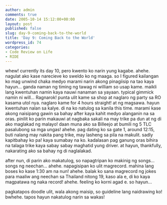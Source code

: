 ```yaml
---
author: admin
comments: true
date: 2005-10-14 15:12:00+00:00
layout: post
published: false
slug: day-9-coming-back-to-the-world
title: 'Day 9: Coming Back to the World'
wordpress_id: 74
categories:
- Code Review on Life
- RIDE
---
```


whew! currently its day 10, pero kwento ko narin yung kagabe. ahehe. nagulat ako kase narecieve ko sweldo ko ng maaga. so I figured kailangan ko mag unwind chaka medyo marami narin akong pinagiisip na tao kaya hayun... ganda naman ng timing ng tawag ni william so usap kame. maikli lang kwentuhan namin kaya nauwi nanaman sa yayaan. typical gimmick namin ni will... Ragnarok! punta ulit kame sa shop at naglaro ng party sa RO kasama utol nya. naglaro kame for 4 hours straight! at ng magsawa. hayun kwentuhan nalan sa kalye. di na ko natulog sa kanila this time. marami kase akong naisipang gawin sa bahay after kaya kahit medyo alanganin na sa oras. pinilit ko parin makauwi at nagbaka sakali na may trike pa dun at ng di ako maglakad ng malayo! daan muna ako sa Billeejo at bumili ng 5 TLC pasalubong sa mga ungas! ahehe. pag dating ko sa gate 1, around 12:15, buti nalang may nakita pang trike, may lasheng sa pila na makulit. sadly kapitbahay ko pa! kaya sumabay na ko. kadalasan pag ganung oras bihira na talaga trike kaya sabay sabay maghatid yung driver. at hayun, thankfully, nakarating ako sa bahay ng di naglalakad.

after nun, di parin ako makatulog, so napagtripan ko makinig ng songs... songs ng neechan... ahehe. napagisipan ko ulit magrecord. mahina lang boses ko kase 1:30 am na nun! ahehe. balak ko sana magrecord ng jokes para maaliw ang neechan sa Thailand nitong 19, kaso ala e, di ko kaya magpatawa ng naka record! ahehe. feeling ko korni agad e. so hayun...

pagkatapos doodle ulit, wala akong maisip, so guideline lang naidrawing ko! bwhehe. tapos hayun nakatulog narin sa wakas!
